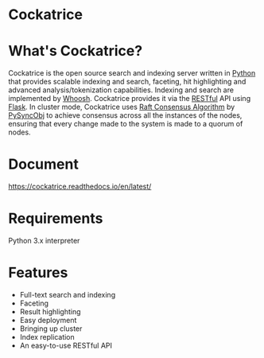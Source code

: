 Cockatrice
==========

# What's Cockatrice?

Cockatrice is the open source search and indexing server written in [Python](https://www.python.org) that provides scalable indexing and search, faceting, hit highlighting and advanced analysis/tokenization capabilities.
Indexing and search are implemented by [Whoosh](https://whoosh.readthedocs.io/en/latest/). Cockatrice provides it via the [RESTful](https://en.wikipedia.org/wiki/Representational_state_transfer) API using [Flask](http://flask.pocoo.org/docs/).
In cluster mode, Cockatrice uses [Raft Consensus Algorithm](https://raft.github.io) by [PySyncObj](https://pysyncobj.readthedocs.io/en/latest/) to achieve consensus across all the instances of the nodes, ensuring that every change made to the system is made to a quorum of nodes.


# Document

https://cockatrice.readthedocs.io/en/latest/


# Requirements

Python 3.x interpreter


# Features

- Full-text search and indexing
- Faceting
- Result highlighting
- Easy deployment
- Bringing up cluster
- Index replication
- An easy-to-use RESTful API

